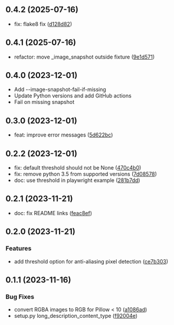 ## 0.4.2 (2025-07-16)

* fix: flake8 fix ([d128d82](https://github.com/bmihelac/pytest-image-snapshot/commit/d128d82))


## 0.4.1 (2025-07-16)

* refactor: move _image_snapshot outside fixture ([9e1d571](https://github.com/bmihelac/pytest-image-snapshot/commit/9e1d571))



## 0.4.0 (2023-12-01)

* Add --image-snapshot-fail-if-missing
* Update Python versions and add GitHub actions
* Fail on missing snapshot

## 0.3.0 (2023-12-01)

* feat: improve error messages ([5d622bc](https://github.com/bmihelac/pytest-image-snapshot/commit/5d622bc))

## 0.2.2 (2023-12-01)

* fix: default threshold should not be None ([470c4b0](https://github.com/bmihelac/pytest-image-snapshot/commit/470c4b0))
* fix: remove python 3.5 from supported versions ([7d08578](https://github.com/bmihelac/pytest-image-snapshot/commit/7d08578))
* doc: use threshold in playwright example ([281b7dd](https://github.com/bmihelac/pytest-image-snapshot/commit/281b7dd))



## 0.2.1 (2023-11-21)

* doc: fix README links ([feac8ef](https://github.com/bmihelac/pytest-image-snapshot/commit/feac8ef))


## 0.2.0 (2023-11-21)

### Features

* add threshold option for anti-aliasing pixel detection ([ce7b303](https://github.com/bmihelac/pytest-image-snapshot/commit/ce7b303fa41cad906995f11ad60719c379ced935))

## 0.1.1 (2023-11-16)


### Bug Fixes

* convert RGBA images to RGB for Pillow < 10 ([a1086ad](https://github.com/bmihelac/pytest-image-snapshot/commit/a1086adb10f2d2e0c6f03b59835982974653b12a))
* setup.py long_description_content_type ([f92004e](https://github.com/bmihelac/pytest-image-snapshot/commit/f92004ebe2821787801641789e957c4f019ed2ef))
